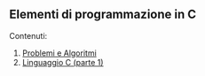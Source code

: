 
## Elementi di programmazione in C

Contenuti:

1. [Problemi e Algoritmi](1-probl-algo.html)
2. [Linguaggio C (parte 1)](2-ling-C-basi.html)
